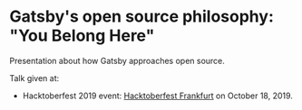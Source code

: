 # Gatsby's open source philosophy: "You Belong Here"

Presentation about how Gatsby approaches open source.

Talk given at:

-  Hacktoberfest 2019 event: [Hacktoberfest Frankfurt](https://www.eventbrite.com/e/hacktoberfest-frankfurt-2019-tickets-71269742719#) on October 18, 2019.